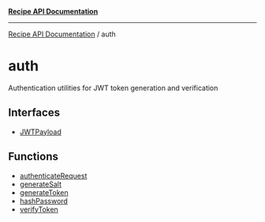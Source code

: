 [**Recipe API Documentation**](../README.md)

***

[Recipe API Documentation](../modules.md) / auth

# auth

Authentication utilities for JWT token generation and verification

## Interfaces

- [JWTPayload](interfaces/JWTPayload.md)

## Functions

- [authenticateRequest](functions/authenticateRequest.md)
- [generateSalt](functions/generateSalt.md)
- [generateToken](functions/generateToken.md)
- [hashPassword](functions/hashPassword.md)
- [verifyToken](functions/verifyToken.md)
